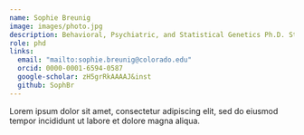 ```yaml
---
name: Sophie Breunig
image: images/photo.jpg
description: Behavioral, Psychiatric, and Statistical Genetics Ph.D. Student
role: phd
links:
  email: "mailto:sophie.breunig@colorado.edu"
  orcid: 0000-0001-6594-0587
  google-scholar: zH5grRkAAAAJ&inst
  github: SophBr
---
```


Lorem ipsum dolor sit amet, consectetur adipiscing elit, sed do eiusmod tempor incididunt ut labore et dolore magna aliqua.
